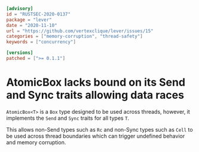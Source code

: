 ```toml
[advisory]
id = "RUSTSEC-2020-0137"
package = "lever"
date = "2020-11-10"
url = "https://github.com/vertexclique/lever/issues/15"
categories = ["memory-corruption", "thread-safety"]
keywords = ["concurrency"]

[versions]
patched = [">= 0.1.1"]
```

# AtomicBox<T> lacks bound on its Send and Sync traits allowing data races

`AtomicBox<T>` is a `Box` type designed to be used across threads, however, it
implements the `Send` and `Sync` traits for all types `T`.

This allows non-Send types such as `Rc` and non-Sync types such as `Cell` to
be used across thread boundaries which can trigger undefined behavior and
memory corruption.
